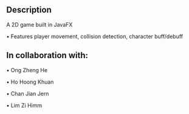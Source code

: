 ## Description

A 2D game built in JavaFX 

•	Features player movement, collision detection, character buff/debuff  

## In collaboration with:

•	Ong Zheng He

•	Ho Hoong Khuan

•	Chan Jian Jern

•	Lim Zi Himm

